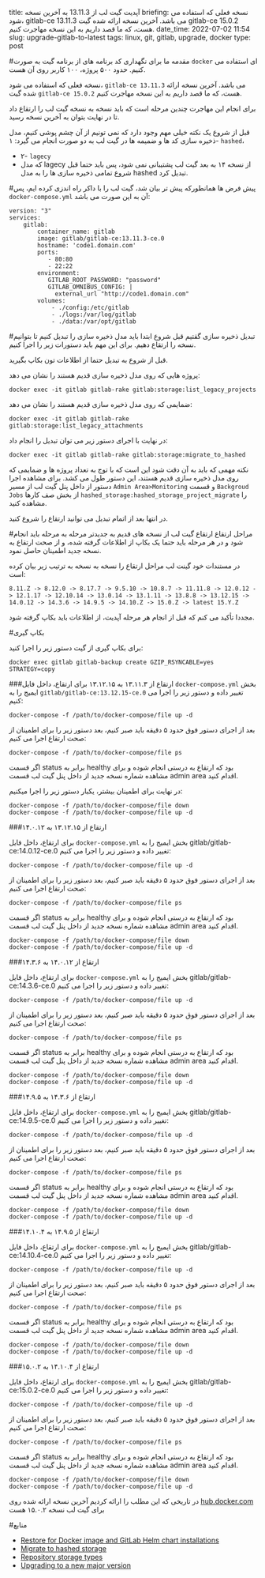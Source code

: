 title: آپدیت گیت لب از 13.11.3 به آخرین نسخه
briefing: نسخه فعلی که استفاده می شود، gitlab-ce 13.11.3 می باشد. آخرین نسخه ارائه شده گیت gitlab-ce 15.0.2 هست، که ما قصد داریم به این نسخه مهاجرت کنیم.
date_time: 2022-07-02 11:54
slug: upgrade-gitlab-to-latest
tags: linux, git, gitlab, upgrade, docker 
type: post

#مقدمه
ما برای نگهداری کد برنامه های از برنامه گیت به صورت `docker` ای استفاده می کنیم. حدود ۵۰۰ پروژه، ۱۰۰ کاربر روی آن هست.

نسخه فعلی که استفاده می شود، `gitlab-ce 13.11.3` می باشد. آخرین نسخه ارائه شده گیت `gitlab-ce 15.0.2` هست، که ما قصد داریم به این نسخه مهاجرت کنیم.

برای انجام این مهاجرت چندین مرحله است که باید نسخه به نسخه گیت لب را ارتقاع داد تا در نهایت بتوان به آخرین نسخه رسید.

قبل از شروع یک نکته خیلی مهم وجود دارد که نمی تونیم از آن چشم پوشی کنیم، مدل ذخیره سازی کد ها و ضمیمه ها در گیت لب به دو صورت انجام می گیرد: 
۱- `hashed`، 
- ۲- `lagecy`
- که مدل lagecy از نسخه ۱۴ به بعد گیت لب پشتیبانی نمی شود، پس باید حتما قبل شروع تمامی ذخیره سازی ها را به مدل hashed تبدیل کرد.

#پیش فرض ها
همانطورکه پیش تر بیان شد، گیت لب را با داکر راه اندزی کرده ایم، پس `docker-compose.yml` آن به این صورت می باشد:

    version: "3"
    services:
        gitlab:
            container_name: gitlab
            image: gitlab/gitlab-ce:13.11.3-ce.0
            hostname: 'code1.domain.com'
            ports:
               - 80:80
               - 22:22
            environment:
               GITLAB_ROOT_PASSWORD: "password"
               GITLAB_OMNIBUS_CONFIG: |
                 external_url "http://code1.domain.com" 
            volumes:
                - ./config:/etc/gitlab
                - ./logs:/var/log/gitlab
                - ./data:/var/opt/gitlab

#تبدیل ذخیره سازی
گقتیم قبل شروع ابتدا باید مدل ذخیره سازی را تبدیل کنیم تا بتوانیم نسخه را ارتقاع دهیم. برای این مهم باید دستورات زیر را اجرا کنیم.

قبل از شروع به تبدیل حتما از اطلاعات تون بکاپ بگیرید.

پروژه هایی که روی مدل ذخیره سازی قدیم هستند را نشان می دهد:

    docker exec -it gitlab gitlab-rake gitlab:storage:list_legacy_projects

ضمایمی که روی مدل ذخیره سازی قدیم هستند را نشان می دهد:

    docker exec -it gitlab gitlab-rake gitlab:storage:list_legacy_attachments

در نهایت با اجرای دستور زیر می توان تبدیل را انجام داد:

    docker exec -it gitlab gitlab-rake gitlab:storage:migrate_to_hashed

نکته مهمی که باید به آن دقت شود این است که با توج به تعداد پروژه ها و ضمایمی که روی مدل ذخیره سازی قدیم هستند، این دستور طول می کشد. برای مشاهده اجرا دستور از داخل پنل گیت لب از مسیر `Admin Area>Monitoring` و قسمت `Backgroud Jobs` از بخش صف کارها `hashed_storage:hashed_storage_project_migrate` را مشاهده کنید.

در انتها بعد از اتمام تبدیل می توانید ارتقاع را شروع کنید.

#مراحل ارتقاع
ارتقاع گیت لب از نسخه های قدیم به جدیدتر مرحله به مرحله باید انجام شود و در هر مرحله باید حتما یک بکاپ از اطلاعات گرفته شده، و از صحت ارتقاع به نسخه جدید اطمینان حاصل نمود.

در مستندات خود گینت لب مراحل ارتقاع را نسخه به نسخه به ترتیب زیر بیان کرده است:

    8.11.Z -> 8.12.0 -> 8.17.7 -> 9.5.10 -> 10.8.7 -> 11.11.8 -> 12.0.12 -> 12.1.17 -> 12.10.14 -> 13.0.14 -> 13.1.11 -> 13.8.8 -> 13.12.15 -> 14.0.12 -> 14.3.6 -> 14.9.5 -> 14.10.Z -> 15.0.Z -> latest 15.Y.Z

مجددا تأکید می کنم که قبل از انجام هر مرحله آپدیت، از اطلاعات باید بکاپ گرفته شود.

#بکاپ گیری

برای بکاپ گیری از گیت دستور زیر را اجرا کنید:

    docker exec gitlab gitlab-backup create GZIP_RSYNCABLE=yes STRATEGY=copy

###ارتقاع از ۱۳.۱۱.۳ به ۱۳.۱۲.۱۵
برای ارتقاع، داخل فایل `docker-compose.yml` بخش ایمیج را به `gitlab/gitlab-ce:13.12.15-ce.0` تغییر داده و دستور زیر را اجرا می کنیم:

    docker-compose -f /path/to/docker-compose/file up -d

بعد از اجرای دستور فوق حدود ۵ دقیقه باید صبر کنیم، بعد دستور زیر را برای اطمینان از صحت ارتقاع اجرا می کنیم:

    docker-compose -f /path/to/docker-compose/file ps

اگر قسمت status برابر به healthy بود که ارتقاع به درستی انجام شوده و برای مشاهده شماره نسخه جدید از داخل پنل گیت لب قسمت admin area اقدام کنید.

در نهایت برای اطمینان بیشتر، یکبار دستور زیر را اجرا میکنیم:

    docker-compose -f /path/to/docker-compose/file down
    docker-compose -f /path/to/docker-compose/file up -d

###ارتقاع از ۱۳.۱۲.۱۵ به ۱۴.۰.۱۲

برای ارتقاع، داخل فایل `docker-compose.yml` بخش ایمیج را به gitlab/gitlab-ce:14.0.12-ce.0 تغییر داده و دستور زیر را اجرا می کنیم:

    docker-compose -f /path/to/docker-compose/file up -d

بعد از اجرای دستور فوق حدود ۵ دقیقه باید صبر کنیم، بعد دستور زیر را برای اطمینان از صحت ارتقاع اجرا می کنیم:

    docker-compose -f /path/to/docker-compose/file ps

اگر قسمت status برابر به healthy بود که ارتقاع به درستی انجام شوده و برای مشاهده شماره نسخه جدید از داخل پنل گیت لب قسمت admin area اقدام کنید.

    docker-compose -f /path/to/docker-compose/file down
    docker-compose -f /path/to/docker-compose/file up -d

###ارتقاع از ۱۴.۰.۱۲ به ۱۴.۳.۶

برای ارتقاع، داخل فایل `docker-compose.yml` بخش ایمیج را به gitlab/gitlab-ce:14.3.6-ce.0 تغییر داده و دستور زیر را اجرا می کنیم:

    docker-compose -f /path/to/docker-compose/file up -d

بعد از اجرای دستور فوق حدود ۵ دقیقه باید صبر کنیم، بعد دستور زیر را برای اطمینان از صحت ارتقاع اجرا می کنیم:

    docker-compose -f /path/to/docker-compose/file ps

اگر قسمت status برابر به healthy بود که ارتقاع به درستی انجام شوده و برای مشاهده شماره نسخه جدید از داخل پنل گیت لب قسمت admin area اقدام کنید.

    docker-compose -f /path/to/docker-compose/file down
    docker-compose -f /path/to/docker-compose/file up -d

###ارتقاع از ۱۴.۳.۶ به ۱۴.۹.۵

برای ارتقاع، داخل فایل `docker-compose.yml` بخش ایمیج را به gitlab/gitlab-ce:14.9.5-ce.0 تغییر داده و دستور زیر را اجرا می کنیم:

    docker-compose -f /path/to/docker-compose/file up -d

بعد از اجرای دستور فوق حدود ۵ دقیقه باید صبر کنیم، بعد دستور زیر را برای اطمینان از صحت ارتقاع اجرا می کنیم:

    docker-compose -f /path/to/docker-compose/file ps

اگر قسمت status برابر به healthy بود که ارتقاع به درستی انجام شوده و برای مشاهده شماره نسخه جدید از داخل پنل گیت لب قسمت admin area اقدام کنید.

    docker-compose -f /path/to/docker-compose/file down
    docker-compose -f /path/to/docker-compose/file up -d

###ارتقاع از ۱۴.۹.۵ به ۱۴.۱۰.۴

برای ارتقاع، داخل فایل `docker-compose.yml` بخش ایمیج را به gitlab/gitlab-ce:14.10.4-ce.0 تغییر داده و دستور زیر را اجرا می کنیم:

    docker-compose -f /path/to/docker-compose/file up -d

بعد از اجرای دستور فوق حدود ۵ دقیقه باید صبر کنیم، بعد دستور زیر را برای اطمینان از صحت ارتقاع اجرا می کنیم:

    docker-compose -f /path/to/docker-compose/file ps

اگر قسمت status برابر به healthy بود که ارتقاع به درستی انجام شوده و برای مشاهده شماره نسخه جدید از داخل پنل گیت لب قسمت admin area اقدام کنید.

    docker-compose -f /path/to/docker-compose/file down
    docker-compose -f /path/to/docker-compose/file up -d

###ارتقاع از ۱۴.۱۰.۴ به ۱۵.۰.۲

برای ارتقاع، داخل فایل `docker-compose.yml` بخش ایمیج را به gitlab/gitlab-ce:15.0.2-ce.0 تغییر داده و دستور زیر را اجرا می کنیم:

    docker-compose -f /path/to/docker-compose/file up -d

بعد از اجرای دستور فوق حدود ۵ دقیقه باید صبر کنیم، بعد دستور زیر را برای اطمینان از صحت ارتقاع اجرا می کنیم:

    docker-compose -f /path/to/docker-compose/file ps

اگر قسمت status برابر به healthy بود که ارتقاع به درستی انجام شوده و برای مشاهده شماره نسخه جدید از داخل پنل گیت لب قسمت admin area اقدام کنید.

    docker-compose -f /path/to/docker-compose/file down
    docker-compose -f /path/to/docker-compose/file up -d

در تاریخی که این مطلب را ارائه کردیم آخرین نسخه ارائه شده روی
[hub.docker.com](https://hub.docker.com)
برای گیت لب نسخه ۱۵.۰.۲ هست

#منابع

 * [Restore for Docker image and GitLab Helm chart installations](https://docs.gitlab.com/ee/raketasks/backup_restore.html#restore-for-docker-image-and-gitlab-helm-chart-installations)
 * [Migrate to hashed storage](https://docs.gitlab.com/ee/administration/raketasks/storage.html#migrate-to-hashed-storage)
 * [Repository storage types](https://docs.gitlab.com/ee/administration/repository_storage_types.html)
 * [Upgrading to a new major version](https://docs.gitlab.com/ee/update/index.html#upgrading-to-a-new-major-version)
